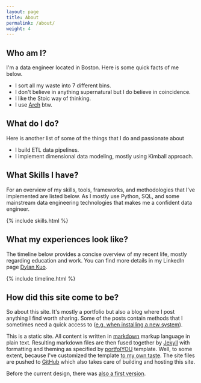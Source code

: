 ```yaml
---
layout: page
title: About
permalink: /about/
weight: 4
---
```


## Who am I?

I'm a data engineer located in Boston. Here is some quick facts of me below.

- I sort all my waste into 7 different bins.
- I don't believe in anything supernatural but I do believe in coincidence.
- I like the Stoic way of thinking.
- I use [Arch](https://www.archlinux.org/) btw. 

## What do I do?

Here is another list of some of the things that I do and passionate about

- I build ETL data pipelines.
- I implement dimensional data modeling, mostly using Kimball approach. 

## What Skills I have?

For an overview of my skills, tools, frameworks, and methodologies that I've implemented are listed below. As I mostly use Python, SQL, and some mainstream data engineering technologies that makes me a confident data engineer.

{% include skills.html %}

## What my experiences look like?

The timeline below provides a concise overview of my recent life, mostly regarding education and work. You can find more details in my LinkedIn page [Dylan Kuo](https://www.linkedin.com/in/dylankuo/).

<div class="row">
{% include timeline.html %}
</div>

## How did this site come to be?


So about this site. It's mostly a portfolio but also a blog where I post anything I find worth sharing. Some of the posts contain methods that I sometimes need a quick access to ([e.g. when installing a new system](/setting_up_systemd-boot_for_arch_linux)). 

This is a static site. All content is written in [markdown](https://en.wikipedia.org/wiki/Markdown) markup language in plain text. Resulting markdown files are then fused together by [Jekyll](http://jekyllrb.com/) with formatting and theming as specified by [portfolYOU](https://github.com/YoussefRaafatNasry/portfolYOU) template. Well, to some extent, because I've customized the template [to my own taste](https://github.com/lillemets/lillemets.github.io). The site files are pushed to [GitHub](https://github.com/) which also takes care of building and hosting this site.

Before the current design, there was [also a first version](https://www.lillemets.ee/oldsite/).
